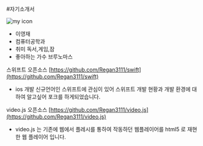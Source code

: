 #자기소개서

![my icon](https://encrypted-tbn3.gstatic.com/images?q=tbn:ANd9GcTYDtyy8zOTlnvj00MGxbMtPCy21TyWGcZtngv1kYJRI68QCQd2Sw)

* 이영재
* 컴퓨터공학과
* 취미 독서,게임,잠
* 좋아하는 가수 브루노마스


스위프트 오픈소스 
[https://github.com/Regan3111/swift](https://github.com/Regan3111/swift)
* ios 개발 신규언어인 스위프트에 관심이 있어
스위프트 개발 현황과 개발 환경에 대하여 알고싶어 포크를 하게되었습니다.

video.js 오픈소스 
[https://github.com/Regan3111/video.js](https://github.com/Regan3111/video.js)
* video.js 는 기존에 웹에서 플레시를 통하여 작동하던 웹플레이어를 
html5 로 재현한 웹 플레이어 입니다. 
